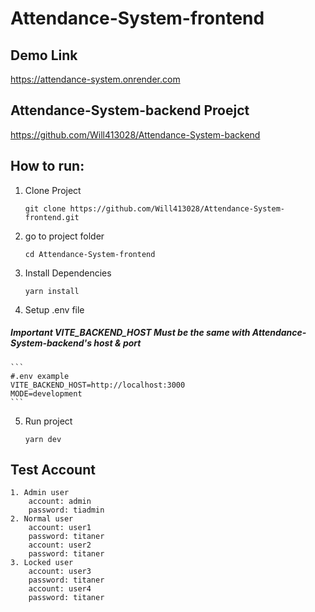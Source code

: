 # Attendance-System-frontend

## Demo Link

https://attendance-system.onrender.com

## Attendance-System-backend Proejct
https://github.com/Will413028/Attendance-System-backend
## How to run:

1. Clone Project    

    ```
    git clone https://github.com/Will413028/Attendance-System-frontend.git
    ```
2. go to project folder

    ```
    cd Attendance-System-frontend
    ```

3. Install Dependencies

    ```
    yarn install
    ``` 

4. Setup .env file
##### Important VITE_BACKEND_HOST Must be the same with Attendance-System-backend's host & port
    ```
    #.env example
    VITE_BACKEND_HOST=http://localhost:3000
    MODE=development
    ```
5. Run project

    ```
    yarn dev
    ```

## Test Account
    1. Admin user
        account: admin
        password: tiadmin
    2. Normal user
        account: user1
        password: titaner
        account: user2
        password: titaner
    3. Locked user
        account: user3
        password: titaner
        account: user4
        password: titaner